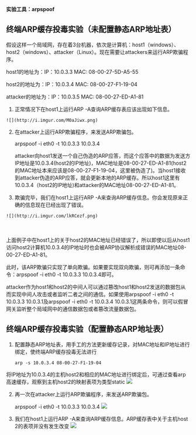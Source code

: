 **实验工具：arpspoof**
##  终端ARP缓存投毒实验（未配置静态ARP地址表） ##

假设这样一个局域网，存在着3台机器，依次是计算机：host1（windows）、host2（windows）、attacker（Linux）。现在需要让attackers来运行ARP欺骗程序。
　　

host1的地址为：IP：10.0.3.3 MAC: 08-00-27-5D-A5-55
　　

host2的地址为：IP：10.0.3.4 MAC: 08-00-27-F1-19-04
　　

attacker的地址为：IP：10.0.3.5 MAC:  08-00-27-ED-A1-81
　　

   1. 正常情况下在host1上运行ARP -A查询ARP缓存表应该出现如下信息。
　　
   
    ![](http://i.imgur.com/M0aJiwx.png)

   2. 在attacker上运行ARP欺骗程序，来发送ARP欺骗包。
   
        arpspoof -i eth0 -t 10.0.3.3 10.0.3.4
 
      attacker向host1发送一个自己伪造的ARP应答，而这个应答中的数据为发送方IP地址是10.0.3.4(host2的IP地址)，MAC地址是08-00-27-ED-A1-81(host2的MAC地址本来应该是08-00-27-F1-19-04，这里被伪造了)。当host1接收到attacker伪造的ARP应答，就会更新本地的ARP缓存。所以host1这里有10.0.3.4（host2的IP地址)和attacker的MAC地址08-00-27-ED-A1-81。

   3. 欺骗完毕，我们在host1上运行ARP -A来查询ARP缓存信息。你会发现原来正确的信息现在已经出现了错误。
  
   
    ![](http://i.imgur.com/lkRCezf.png)
　　

   上面例子中在host1上的关于host2的MAC地址已经错误了，所以即使以后从host1访问host2计算机10.0.3.4的IP地址时也会被ARP协议解析成错误的MAC地址08-00-27-ED-A1-81。
   
   此时，该ARP欺骗只实现了单向欺骗。如果要实现双向欺骗，则可再添加一条命令：arpspoof -i eth0 -t 10.0.3.3 10.0.3.4即可。

   attacker作为host1和host2的中间人可以通过篡改host1和host2发送的数据包从而实现中间人攻击或者监听二者之间的通信。如果使用arpspoof -i eth0 -t 10.0.3.3 10.0.3.1及arpspoof -i eth0 -t 10.0.3.4 10.0.3.1这两条命令，则可以假冒网关监听整个局域网中的通信数据包或者篡改流量数据包。

##  终端ARP缓存投毒实验（配置静态ARP地址表） ##
    
  1. 配置静态ARP地址表，用手工的方法更新缓存记录，对MAC地址和IP地址进行绑定，使终端ARP缓存投毒无法进行
     
         arp -s 10.0.3.4 08-00-27-F1-19-04
   将IP地址为10.0.3.4的主机host2和相应的MAC地址进行绑定后，可通过查看arp高速缓存，观察到主机host2的映射表项为类型static
  ![](http://i.imgur.com/reAfOby.png)

  2. 再一次在attacker上运行ARP欺骗程序，来发送ARP欺骗包。
   
        arpspoof -i eth0 -t 10.0.3.3 10.0.3.4
  ![](http://i.imgur.com/XvtgXLF.png)
  3. 我们在host1上运行ARP -A来查询ARP缓存信息。ARP缓存表中关于主机host 2的表项并没有发生改变
  ![](http://i.imgur.com/n0rrBLG.png)
　　
